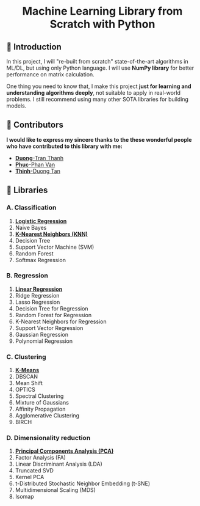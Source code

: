 <h1 align="center"> Machine Learning Library from Scratch with Python</h1>

## 👋 Introduction

In this project, I will "re-built from scratch" state-of-the-art algorithms in ML/DL, but using only Python language. I will use **NumPy library** for better performance on matrix calculation.

One thing you need to know that, I make this project **just for learning and understanding algorithms deeply**, not suitable to apply in real-world problems. I still recommend using many other SOTA libraries for building models.


## 👤 Contributors
**I would like to express my sincere thanks to the these wonderful people who have contributed to this library with me:**

- [**Duong**-Tran Thanh]()
- [**Phuc**-Phan Van]()
- [**Thinh**-Duong Tan]()


## 📝 Libraries

### A. Classification
1. [**Logistic Regression**](classification/LogisticRegression.py)
2. Naive Bayes
3. [**K-Nearest Neighbors (KNN)**](classification/KNN.py)
4. Decision Tree
5. Support Vector Machine (SVM)
6. Random Forest
7. Softmax Regression

### B. Regression
1. [**Linear Regression**](regression/LinearRegression.py)
2. Ridge Regression
3. Lasso Regression
4. Decision Tree for Regression
5. Random Forest for Regression
6. K-Nearest Neighbors for Regression
7. Support Vector Regression
8. Gaussian Regression
9. Polynomial Regression

### C. Clustering
1. [**K-Means**](cluster/KMeans.py)
2. DBSCAN
3. Mean Shift
4. OPTICS
5. Spectral Clustering
6. Mixture of Gaussians
7. Affinity Propagation
8. Agglomerative Clustering
9. BIRCH

### D. Dimensionality reduction
1. [**Principal Components Analysis (PCA)**](decomposition/PCA.py)
2. Factor Analysis (FA)
3. Linear Discriminant Analysis (LDA)
4. Truncated SVD
5. Kernel PCA
6. t-Distributed Stochastic Neighbor Embedding (t-SNE)
7. Multidimensional Scaling (MDS)
8. Isomap